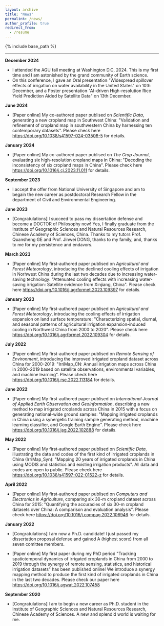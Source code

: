 ```yaml
---
layout: archive
title: "News"
permalink: /news/
author_profile: true
redirect_from:
  - /resume
---
```


{% include base_path %}

--------------------------------------------------
**December 2024**

* I attended the AGU fall meeting at Washington D.C, 2024. This is my first time and I am astonished by the grand community of Earth science.
* On this conference, I gave an Oral presentation "Widespread spillover effects of irrigation on water availability in the United States" on 10th December, and a Poster presentation "AI-driven High-resolution Rice Yield Prediction Aided by Satellite Data" on 13th December.


**June 2024**

* [Paper online] My co-authored paper publised on *Scientific Data*, generating a new cropland map in Southwest China: "Validation and refinement of cropland map in southwestern China by harnessing ten contemporary datasets". Please check here https://doi.org/10.1038/s41597-024-03508-5 for details.
  

**January 2024**

* [Paper online] My co-authored paper publised on *The Crop Journal*, evaluating six high-resolution cropland maps in China: "Decoding the inconsistency of six cropland maps in China". Please check here https://doi.org/10.1016/j.cj.2023.11.011 for details.
  

**September 2023**

* I accept the offer from National University of Singapore and am to begain the new career as postdoctoral Research Fellow in the department of Civil and Environmental Engineering.

**June 2023**

* [Congratulations] I succeed to pass my dissertation defense and become a DOCTOR of Philosophy now! Yes, I finally graduate from the Institute of Geographic Sciences and Natural Resources Research, Chinese Academy of Sciences, China. Thanks to my tutors Prof. Quansheng GE and Prof. Jinwei DONG, thanks to my family, and, thanks to me for my persistence and endavors.


**March 2023**

* [Paper online] My first-authored paper publised on *Agricultural and Forest Meteorology*, introducing the declined cooling effects of irrigation in Norhwest China during the last two decades due to increasing water-saving technology: "Attenuated cooling effects with increasing water-saving irrigation: Satellite evidence from Xinjiang, China". Please check here https://doi.org/10.1016/j.agrformet.2023.109397 for details.



**January 2023**

* [Paper online] My first-authored paper publised on *Agricultural and Forest Meteorology*, introducing the cooling effects of irrigation expansion on land surface temperature: "Characterizing spatial, diurnal, and seasonal patterns of agricultural irrigation expansion-induced cooling in Northwest China from 2000 to 2020". Please check here https://doi.org/10.1016/j.agrformet.2022.109304 for details.



**July 2022**

* [Paper online] My first-authored paper publised on *Remote Sensing of Environment*, introducing the improved irrigated cropland dataset across China for 2000-2019: "IrriMap_CN: Annual irrigation maps across China in 2000–2019 based on satellite observations, environmental variables, and machine learning". Please check here https://doi.org/10.1016/j.rse.2022.113184 for details.

**June 2022**

* [Paper online] My first-authored paper publised on *International Journal of Applied Earth Observation and Geoinformation*, describing a new method to map irrigated croplands across China in 2015 with a focus on generating national-wide ground samples: "Mapping irrigated croplands in China using a synergetic training sample generating method, machine learning classifier, and Google Earth Engine". Please check here https://doi.org/10.1016/j.jag.2022.102888 for details.


**May 2022**

* [Paper online] My first-authored paper publised on *Scientific Data*, illustrating the data and codes of the first kind of irrigated croplands in China (IrriMap_Syn): "Mapping 20 years of irrigated croplands in China using MODIS and statistics and existing irrigation products". All data and codes are open to public. Please check here https://doi.org/10.1038/s41597-022-01522-z for details.

**April 2022**

* [Paper online] My first-authored paper publised on *Computers and Electronics in Agriculture*, comparing six 30-m cropland dataset across China for 2015: "Quantifying the accuracies of six 30-m cropland datasets over China: A comparison and evaluation analysis". Please check here https://doi.org/10.1016/j.compag.2022.106946 for details.


**January 2022**

* [Congratulations] I am now a Ph.D. candidate! I just passed my dissertation proposal defense and gained A (highest score) from all seven comittee members.

* [Paper online] My first paper during my PhD period "Tracking spatiotemporal dynamics of irrigated croplands in China from 2000 to 2019 through the synergy of remote sensing, statistics, and historical irrigation datasets" has been published online! We introduce a synergy mapping method to produce the first kind of irrigated croplands in China in the last two decades. Please check our paper here https://doi.org/10.1016/j.agwat.2022.107458

**September 2020**

* [Congratulations] I am to begin a new career as Ph.D. student in the Institute of Geographic Sciences and Natural Resources Research, Chinese Academy of Sciences. A new and splendid world is waiting for me.
